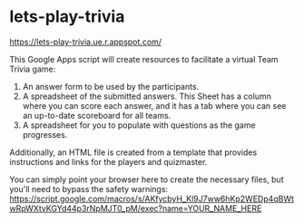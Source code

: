 # lets-play-trivia

https://lets-play-trivia.ue.r.appspot.com/

This Google Apps script will create resources to facilitate a virtual Team Trivia game:

1. An answer form to be used by the participants.
2. A spreadsheet of the submitted answers. This Sheet has a column where you can score each answer, and it has a tab where you can see an up-to-date scoreboard for all teams. 
3. A spreadsheet for you to populate with questions as the game progresses.

Additionally, an HTML file is created from a template that provides instructions and links for the players and quizmaster.

You can simply point your browser here to create the necessary files, but you'll need to bypass the safety warnings:
https://script.google.com/macros/s/AKfycbyH_Kl9J7ww6hKp2WEDp4qBWtwRpWXtvKGYd44p3rNpMJT0_pM/exec?name=YOUR_NAME_HERE
